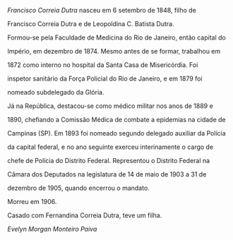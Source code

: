 

*Francisco Correia Dutra* nasceu em 6 setembro de 1848, filho de

Francisco Correia Dutra e de Leopoldina C. Batista Dutra.



Formou-se pela Faculdade de Medicina do Rio de Janeiro, então capital do

Império, em dezembro de 1874. Mesmo antes de se formar, trabalhou em

1872 como interno no hospital da Santa Casa de Misericórdia. Foi

inspetor sanitário da Força Policial do Rio de Janeiro, e em 1879 foi

nomeado subdelegado da Glória.



Já na República, destacou-se como médico militar nos anos de 1889 e

1890, chefiando a Comissão Médica de combate a epidemias na cidade de

Campinas (SP). Em 1893 foi nomeado segundo delegado auxiliar da Polícia

da capital federal, e no ano seguinte exerceu interinamente o cargo de

chefe de Polícia do Distrito Federal. Representou o Distrito Federal na

Câmara dos Deputados na legislatura de 14 de maio de 1903 a 31 de

dezembro de 1905, quando encerrou o mandato.



Morreu em 1906.



Casado com Fernandina Correia Dutra, teve um filha.



*Evelyn Morgan Monteiro Paiva*




